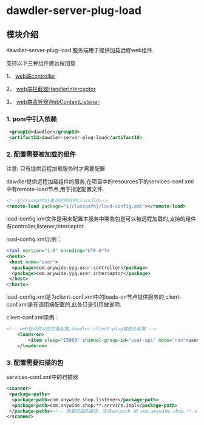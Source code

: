# dawdler-server-plug-load

## 模块介绍

 dawdler-server-plug-load 服务端用于提供加载远程web组件.

 支持以下三种组件做远程加载

1、 [web端controller](../../dawdler-client-plug-web/README.md#3-controller注解)

2、 [web端拦截器HandlerInterceptor](../../dawdler-client-plug-web/README.md#5-HandlerInterceptor-拦截器)

3、 [web端监听器WebContextListener](../../dawdler-client-plug-web/README.md#6-webcontextlistener-监听器)


### 1. pom中引入依赖

```xml
 <groupId>dawdler</groupId>
 <artifactId>dawdler-server-plug-load</artifactId>
```

### 2. 配置需要被加载的组件

注意: 只有提供远程加载服务时才需要配置

dawdler提供远程加载组件的服务,在项目中的resources下的services-conf.xml中有remote-load节点,用于指定配置文件.

```xml
<!--${classpath}是当前项目的class节点-->
<remote-load package="${classpath}/load-config.xml"></remote-load>
```

load-config.xml文件是用来配置本服务中哪些包是可以被远程加载的,支持的组件有controller,listener,interceptor.

load-config.xml示例：


```xml
<?xml version="1.0" encoding="UTF-8"?>
<hosts>
 <host name="user">
  <package>com.anywide.yyg.user.controller</package>
  <package>com.anywide.yyg.user.interceptor</package>
 </host>
</hosts>
```

load-config.xml是为client-conf.xml中的loads-on节点提供服务的,client-conf.xml是在调用端配置的,此处只是引用做说明.

client-conf.xml示例：

```xml
<!-- web启动时动态加载配置,dawdler-client-plug需要此配置 -->
    <loads-on>
        <item sleep="15000" channel-group-id="user-api" mode="run">user</item><!-- 配置加载user模块  sleep 检查更新间隔 毫秒单位,channel-group-id指定组,mode=run 为运行模式 不检查更新-->
    </loads-on>
```

### 3. 配置需要扫描的包

services-conf.xml中的扫描器

```xml
<scanner>
 <package-paths>
  <package-path>com.anywide.shop.listener</package-path>
  <package-path>com.anywide.shop.**.service.impl</package-path>
 </package-paths><!-- 需要扫描的路径，支持antpath 如 com.anywide.shop.**.service.impl，被扫描的包中的组件会生效-->
</scanner>
```

